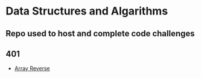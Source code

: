 # Data Structures and Algarithms

## Repo used to host and complete code challenges

## 401
- [Array Reverse](https://github.com/clayton-jones/data-structures-and-algorithms/tree/master/challenges/401/arrayReverse)
